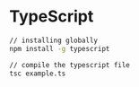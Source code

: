 # TypeScript

```cmd
// installing globally
npm install -g typescript

// compile the typescript file
tsc example.ts
```

